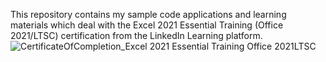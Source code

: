 This repository contains my sample code applications and learning materials which deal with the Excel 2021 Essential Training (Office 2021/LTSC) certification from the LinkedIn Learning platform.
![CertificateOfCompletion_Excel 2021 Essential Training Office 2021LTSC](https://github.com/jenansaadatmand/LinkedIn_Learning-/assets/153618882/c5dc2900-741a-469b-9894-c2c1de51faef)
